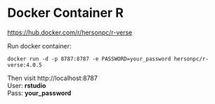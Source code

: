 # Docker Container R

https://hub.docker.com/r/hersonpc/r-verse

Run docker container:
```
docker run -d -p 8787:8787 -e PASSWORD=your_password hersonpc/r-verse:4.0.5
```

Then visit http://localhost:8787  
User: **rstudio**  
Pass: **your_password**  